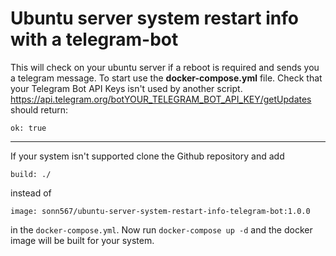 # Ubuntu server system restart info with a telegram-bot

This will check on your ubuntu server if a reboot is required and sends you a telegram message.
To start use the **docker-compose.yml** file.
Check that your Telegram Bot API Keys isn't used by another script.
https://api.telegram.org/botYOUR_TELEGRAM_BOT_API_KEY/getUpdates should return:

```ok: true```

----------------------------------------------------

If your system isn't supported clone the Github repository and add 
```
build: ./
``` 
instead of 
```
image: sonn567/ubuntu-server-system-restart-info-telegram-bot:1.0.0
```
in the ```docker-compose.yml```.
Now run ```docker-compose up -d``` and the docker image will be built for your system.
